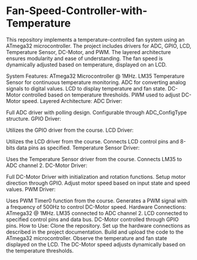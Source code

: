 # Fan-Speed-Controller-with-Temperature
This repository implements a temperature-controlled fan system using an ATmega32 microcontroller. The project includes drivers for ADC, GPIO, LCD, Temperature Sensor, DC-Motor, and PWM. The layered architecture ensures modularity and ease of understanding. The fan speed is dynamically adjusted based on temperature, displayed on an LCD. 

System Features:
ATmega32 Microcontroller @ 1MHz.
LM35 Temperature Sensor for continuous temperature monitoring.
ADC for converting analog signals to digital values.
LCD to display temperature and fan state.
DC-Motor controlled based on temperature thresholds.
PWM used to adjust DC-Motor speed.
Layered Architecture:
ADC Driver:

Full ADC driver with polling design.
Configurable through ADC_ConfigType structure.
GPIO Driver:

Utilizes the GPIO driver from the course.
LCD Driver:

Utilizes the LCD driver from the course.
Connects LCD control pins and 8-bits data pins as specified.
Temperature Sensor Driver:

Uses the Temperature Sensor driver from the course.
Connects LM35 to ADC channel 2.
DC-Motor Driver:

Full DC-Motor Driver with initialization and rotation functions.
Setup motor direction through GPIO.
Adjust motor speed based on input state and speed values.
PWM Driver:

Uses PWM Timer0 function from the course.
Generates a PWM signal with a frequency of 500Hz to control DC-Motor speed.
Hardware Connections:
ATmega32 @ 1MHz.
LM35 connected to ADC channel 2.
LCD connected to specified control pins and data bus.
DC-Motor controlled through GPIO pins.
How to Use:
Clone the repository.
Set up the hardware connections as described in the project documentation.
Build and upload the code to the ATmega32 microcontroller.
Observe the temperature and fan state displayed on the LCD.
The DC-Motor speed adjusts dynamically based on the temperature thresholds.
